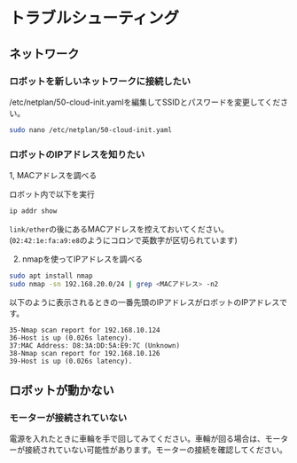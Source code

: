# トラブルシューティング

## ネットワーク

### ロボットを新しいネットワークに接続したい

/etc/netplan/50-cloud-init.yamlを編集してSSIDとパスワードを変更してください。
```bash
sudo nano /etc/netplan/50-cloud-init.yaml
```

### ロボットのIPアドレスを知りたい

1, MACアドレスを調べる

ロボット内で以下を実行

```bash
ip addr show
```

`link/ether`の後にあるMACアドレスを控えておいてください。
(`02:42:1e:fa:a9:e8`のようにコロンで英数字が区切られています)


2. nmapを使ってIPアドレスを調べる
```bash
sudo apt install nmap
sudo nmap -sn 192.168.20.0/24 | grep <MACアドレス> -n2
```

以下のように表示されるときの一番先頭のIPアドレスがロボットのIPアドレスです。
```
35-Nmap scan report for 192.168.10.124
36-Host is up (0.026s latency).
37:MAC Address: D8:3A:DD:5A:E9:7C (Unknown)
38-Nmap scan report for 192.168.10.126
39-Host is up (0.026s latency).
```


## ロボットが動かない

### モーターが接続されていない

電源を入れたときに車輪を手で回してみてください。車輪が回る場合は、モーターが接続されていない可能性があります。モーターの接続を確認してください。

### 